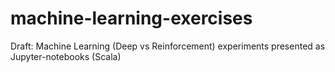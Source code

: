 # machine-learning-exercises
Draft: Machine Learning (Deep vs Reinforcement) experiments presented as Jupyter-notebooks (Scala)
